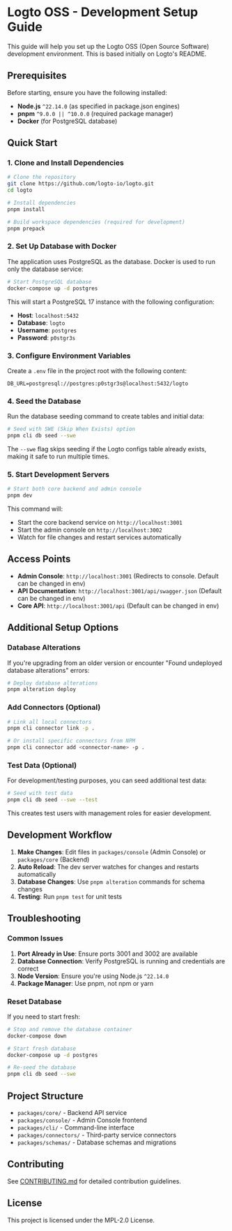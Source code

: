 # Logto OSS - Development Setup Guide

<!-- Current Hash: 3f5533080365886d8e0f38c0cc19b8e8ff3a3a14 -->

This guide will help you set up the Logto OSS (Open Source Software) development environment.
This is based initially on Logto's README.

## Prerequisites

Before starting, ensure you have the following installed:

- **Node.js** `^22.14.0` (as specified in package.json engines)
- **pnpm** `^9.0.0 || ^10.0.0` (required package manager)
- **Docker** (for PostgreSQL database)

## Quick Start

### 1. Clone and Install Dependencies

```bash
# Clone the repository
git clone https://github.com/logto-io/logto.git
cd logto

# Install dependencies
pnpm install

# Build workspace dependencies (required for development)
pnpm prepack
```

### 2. Set Up Database with Docker

The application uses PostgreSQL as the database. Docker is used to run only the database service:

```bash
# Start PostgreSQL database
docker-compose up -d postgres
```

This will start a PostgreSQL 17 instance with the following configuration:

- **Host**: `localhost:5432`
- **Database**: `logto`
- **Username**: `postgres`
- **Password**: `p0stgr3s`

### 3. Configure Environment Variables

Create a `.env` file in the project root with the following content:

```env
DB_URL=postgresql://postgres:p0stgr3s@localhost:5432/logto
```

### 4. Seed the Database

Run the database seeding command to create tables and initial data:

```bash
# Seed with SWE (Skip When Exists) option
pnpm cli db seed --swe
```

The `--swe` flag skips seeding if the Logto configs table already exists, making it safe to run multiple times.

### 5. Start Development Servers

```bash
# Start both core backend and admin console
pnpm dev
```

This command will:

- Start the core backend service on `http://localhost:3001`
- Start the admin console on `http://localhost:3002`
- Watch for file changes and restart services automatically

## Access Points

- **Admin Console**: `http://localhost:3001` (Redirects to console. Default can be changed in env)
- **API Documentation**: `http://localhost:3001/api/swagger.json` (Default can be changed in env)
- **Core API**: `http://localhost:3001/api` (Default can be changed in env)

## Additional Setup Options

### Database Alterations

If you're upgrading from an older version or encounter "Found undeployed database alterations" errors:

```bash
# Deploy database alterations
pnpm alteration deploy
```

### Add Connectors (Optional)

```bash
# Link all local connectors
pnpm cli connector link -p .

# Or install specific connectors from NPM
pnpm cli connector add <connector-name> -p .
```

### Test Data (Optional)

For development/testing purposes, you can seed additional test data:

```bash
# Seed with test data
pnpm cli db seed --swe --test
```

This creates test users with management roles for easier development.

## Development Workflow

1. **Make Changes**: Edit files in `packages/console` (Admin Console) or `packages/core` (Backend)
2. **Auto Reload**: The dev server watches for changes and restarts automatically
3. **Database Changes**: Use `pnpm alteration` commands for schema changes
4. **Testing**: Run `pnpm test` for unit tests

## Troubleshooting

### Common Issues

1. **Port Already in Use**: Ensure ports 3001 and 3002 are available
2. **Database Connection**: Verify PostgreSQL is running and credentials are correct
3. **Node Version**: Ensure you're using Node.js `^22.14.0`
4. **Package Manager**: Use pnpm, not npm or yarn

### Reset Database

If you need to start fresh:

```bash
# Stop and remove the database container
docker-compose down

# Start fresh database
docker-compose up -d postgres

# Re-seed the database
pnpm cli db seed --swe
```

## Project Structure

- `packages/core/` - Backend API service
- `packages/console/` - Admin Console frontend
- `packages/cli/` - Command-line interface
- `packages/connectors/` - Third-party service connectors
- `packages/schemas/` - Database schemas and migrations

## Contributing

See [CONTRIBUTING.md](.github/CONTRIBUTING.md) for detailed contribution guidelines.

## License

This project is licensed under the MPL-2.0 License.

